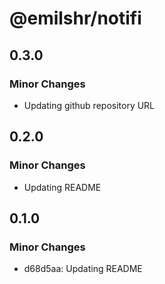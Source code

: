 # @emilshr/notifi

## 0.3.0

### Minor Changes

- Updating github repository URL

## 0.2.0

### Minor Changes

- Updating README

## 0.1.0

### Minor Changes

- d68d5aa: Updating README
